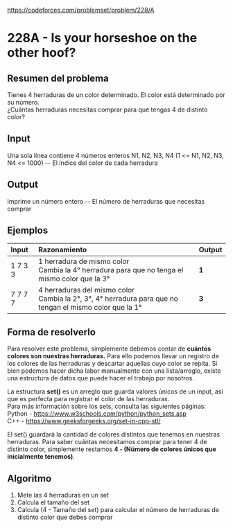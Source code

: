 https://codeforces.com/problemset/problem/228/A

# 228A - Is your horseshoe on the other hoof?

## Resumen del problema
Tienes 4 herraduras de un color determinado. El color está determinado por su número. \
¿Cuántas herraduras necesitas comprar para que tengas 4 de distinto color?

## Input
Una sola línea contiene 4 números enteros N1, N2, N3, N4 (1 <= N1, N2, N3, N4 <= 1000) -- El índice del color de cada herradura

## Output
Imprime un número entero -- El número de herraduras que necesitas comprar

## Ejemplos
| Input   | Razonamiento                                   | Output |
| :----   | :--------------------------------------------  | -----  |
| 1 7 3 3 | 1 herradura de mismo color <br> Cambia la 4° herradura para que no tenga el mismo color que la 3° | **1** |
| 7 7 7 7 | 4 herraduras del mismo color <br> Cambia la 2°, 3°, 4° herradura para que no tengan el mismo color que la 1° | **3** |

## Forma de resolverlo
Para resolver este problema, simplemente debemos contar de **cuántos colores son nuestras herraduras.** Para ello podemos llevar un registro de los colores de las herraduras y descartar aquellas cuyo color se repita. Si bien podemos hacer dicha labor manualmente con una lista/arreglo, existe una estructura de datos que puede hacer el trabajo por nosotros.

La estructura **set()** es un arreglo que guarda valores únicos de un input, así que es perfecta para registrar el color de las herraduras. \
Para más información sobre los sets, consulta las siguientes páginas: \
Python - https://www.w3schools.com/python/python_sets.asp \
C++ - https://www.geeksforgeeks.org/set-in-cpp-stl/

El set() guardará la cantidad de colores distintos que tenemos en nuestras herraduras. Para saber cuántas necesitamos comprar para tener 4 de distinto color, simplemente restamos **4 - (Número de colores únicos que inicialmente tenemos)**.

## Algoritmo
1) Mete las 4 herraduras en un set 
2) Calcula el tamaño del set 
3) Calcula (4 - Tamaño del set) para calcular el número de herraduras de distinto color que debes comprar
